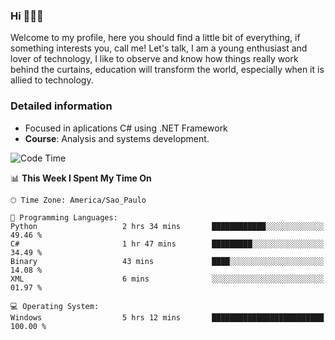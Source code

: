 


### Hi 🙋🏽‍♂️

Welcome to my profile, here you should find a little bit of everything, if something interests you, call me! Let's talk,
I am a young enthusiast and lover of technology, I like to observe and know how things really work behind the curtains, 
education will transform the world, especially when it is allied to technology.

### Detailed information
* Focused in aplications C# using .NET Framework
* **Course**: Analysis and systems development.

<!--START_SECTION:waka-->
![Code Time](http://img.shields.io/badge/Code%20Time-456%20hrs%2034%20mins-blue)

📊 **This Week I Spent My Time On** 

```text
🕑︎ Time Zone: America/Sao_Paulo

💬 Programming Languages: 
Python                   2 hrs 34 mins       ████████████░░░░░░░░░░░░░   49.46 % 
C#                       1 hr 47 mins        █████████░░░░░░░░░░░░░░░░   34.49 % 
Binary                   43 mins             ████░░░░░░░░░░░░░░░░░░░░░   14.08 % 
XML                      6 mins              ░░░░░░░░░░░░░░░░░░░░░░░░░   01.97 % 

💻 Operating System: 
Windows                  5 hrs 12 mins       █████████████████████████   100.00 % 
```


<!--END_SECTION:waka-->


